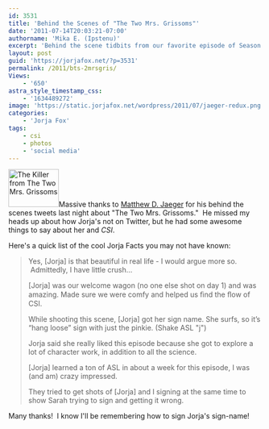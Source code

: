 ```yaml
---
id: 3531
title: 'Behind the Scenes of "The Two Mrs. Grissoms"'
date: '2011-07-14T20:03:21-07:00'
authorname: 'Mika E. (Ipstenu)'
excerpt: 'Behind the scene tidbits from our favorite episode of Season 11!'
layout: post
guid: 'https://jorjafox.net/?p=3531'
permalink: /2011/bts-2mrsgris/
Views:
    - '650'
astra_style_timestamp_css:
    - '1634489272'
image: 'https://static.jorjafox.net/wordpress/2011/07/jaeger-redux.png'
categories:
    - 'Jorja Fox'
tags:
    - csi
    - photos
    - 'social media'
---
```


<img class="alignleft size-thumbnail wp-image-3656" title="Matthew Jaeger" src="//static.jorjafox.net/wordpress/2011/07/jaeger-redux-210x140.png" alt="The Killer from The Two Mrs. Grissoms" width="100" height="75" />Massive thanks to <a href="http://twitter.com/matthewdjaeger">Matthew D. Jaeger</a> for his behind the scenes tweets last night about "The Two Mrs. Grissoms."  He missed my heads up about how Jorja's not on Twitter, but he had some awesome things to say about her and _CSI_.

Here's a quick list of the cool Jorja Facts you may not have known:
<blockquote>Yes, [Jorja] is that beautiful in real life - I would argue more so.  Admittedly, I have little crush...

[Jorja] was our welcome wagon (no one else shot on day 1) and was amazing. Made sure we were comfy and helped us ﬁnd the ﬂow of CSI.

While shooting this scene, [Jorja] got her sign name. She surfs, so itʼs “hang loose” sign with just the pinkie. (Shake ASL "j")

Jorja said she really liked this episode because she got to explore a lot of character work, in addition to all the science.

[Jorja] learned a ton of ASL in about a week for this episode, I was (and am) crazy impressed.

They tried to get shots of [Jorja] and I signing at the same time to show Sarah trying to sign and getting it wrong.</blockquote>
Many thanks!  I know I'll be remembering how to sign Jorja's sign-name!
